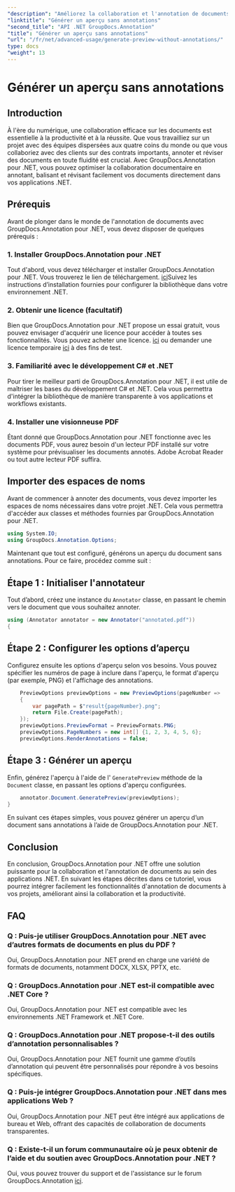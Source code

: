 ```yaml
---
"description": "Améliorez la collaboration et l'annotation de documents dans les applications .NET grâce à GroupDocs.Annotation pour .NET. Annotez, marquez et révisez facilement vos documents grâce à cette puissante bibliothèque."
"linktitle": "Générer un aperçu sans annotations"
"second_title": "API .NET GroupDocs.Annotation"
"title": "Générer un aperçu sans annotations"
"url": "/fr/net/advanced-usage/generate-preview-without-annotations/"
type: docs
"weight": 13
---
```


# Générer un aperçu sans annotations

## Introduction
À l'ère du numérique, une collaboration efficace sur les documents est essentielle à la productivité et à la réussite. Que vous travailliez sur un projet avec des équipes dispersées aux quatre coins du monde ou que vous collaboriez avec des clients sur des contrats importants, annoter et réviser des documents en toute fluidité est crucial. Avec GroupDocs.Annotation pour .NET, vous pouvez optimiser la collaboration documentaire en annotant, balisant et révisant facilement vos documents directement dans vos applications .NET.
## Prérequis
Avant de plonger dans le monde de l'annotation de documents avec GroupDocs.Annotation pour .NET, vous devez disposer de quelques prérequis :
### 1. Installer GroupDocs.Annotation pour .NET
Tout d'abord, vous devez télécharger et installer GroupDocs.Annotation pour .NET. Vous trouverez le lien de téléchargement. [ici](https://releases.groupdocs.com/annotation/net/)Suivez les instructions d’installation fournies pour configurer la bibliothèque dans votre environnement .NET.
### 2. Obtenir une licence (facultatif)
Bien que GroupDocs.Annotation pour .NET propose un essai gratuit, vous pouvez envisager d'acquérir une licence pour accéder à toutes ses fonctionnalités. Vous pouvez acheter une licence. [ici](https://purchase.groupdocs.com/buy) ou demander une licence temporaire [ici](https://purchase.groupdocs.com/temporary-license/) à des fins de test.
### 3. Familiarité avec le développement C# et .NET
Pour tirer le meilleur parti de GroupDocs.Annotation pour .NET, il est utile de maîtriser les bases du développement C# et .NET. Cela vous permettra d'intégrer la bibliothèque de manière transparente à vos applications et workflows existants.
### 4. Installer une visionneuse PDF
Étant donné que GroupDocs.Annotation pour .NET fonctionne avec les documents PDF, vous aurez besoin d'un lecteur PDF installé sur votre système pour prévisualiser les documents annotés. Adobe Acrobat Reader ou tout autre lecteur PDF suffira.

## Importer des espaces de noms
Avant de commencer à annoter des documents, vous devez importer les espaces de noms nécessaires dans votre projet .NET. Cela vous permettra d'accéder aux classes et méthodes fournies par GroupDocs.Annotation pour .NET.

```csharp
using System.IO;
using GroupDocs.Annotation.Options;
```

Maintenant que tout est configuré, générons un aperçu du document sans annotations. Pour ce faire, procédez comme suit :
## Étape 1 : Initialiser l'annotateur
Tout d’abord, créez une instance du `Annotator` classe, en passant le chemin vers le document que vous souhaitez annoter.
```csharp
using (Annotator annotator = new Annotator("annotated.pdf"))
{
```
## Étape 2 : Configurer les options d’aperçu
Configurez ensuite les options d'aperçu selon vos besoins. Vous pouvez spécifier les numéros de page à inclure dans l'aperçu, le format d'aperçu (par exemple, PNG) et l'affichage des annotations.
```csharp
    PreviewOptions previewOptions = new PreviewOptions(pageNumber =>
    {
        var pagePath = $"result{pageNumber}.png";
        return File.Create(pagePath);
    });
    previewOptions.PreviewFormat = PreviewFormats.PNG;
    previewOptions.PageNumbers = new int[] {1, 2, 3, 4, 5, 6};
    previewOptions.RenderAnnotations = false;
```
## Étape 3 : Générer un aperçu
Enfin, générez l'aperçu à l'aide de l' `GeneratePreview` méthode de la `Document` classe, en passant les options d'aperçu configurées.
```csharp
    annotator.Document.GeneratePreview(previewOptions);
}
```
En suivant ces étapes simples, vous pouvez générer un aperçu d’un document sans annotations à l’aide de GroupDocs.Annotation pour .NET.

## Conclusion
En conclusion, GroupDocs.Annotation pour .NET offre une solution puissante pour la collaboration et l'annotation de documents au sein des applications .NET. En suivant les étapes décrites dans ce tutoriel, vous pourrez intégrer facilement les fonctionnalités d'annotation de documents à vos projets, améliorant ainsi la collaboration et la productivité.
## FAQ
### Q : Puis-je utiliser GroupDocs.Annotation pour .NET avec d’autres formats de documents en plus du PDF ?
Oui, GroupDocs.Annotation pour .NET prend en charge une variété de formats de documents, notamment DOCX, XLSX, PPTX, etc.
### Q : GroupDocs.Annotation pour .NET est-il compatible avec .NET Core ?
Oui, GroupDocs.Annotation pour .NET est compatible avec les environnements .NET Framework et .NET Core.
### Q : GroupDocs.Annotation pour .NET propose-t-il des outils d’annotation personnalisables ?
Oui, GroupDocs.Annotation pour .NET fournit une gamme d’outils d’annotation qui peuvent être personnalisés pour répondre à vos besoins spécifiques.
### Q : Puis-je intégrer GroupDocs.Annotation pour .NET dans mes applications Web ?
Oui, GroupDocs.Annotation pour .NET peut être intégré aux applications de bureau et Web, offrant des capacités de collaboration de documents transparentes.
### Q : Existe-t-il un forum communautaire où je peux obtenir de l’aide et du soutien avec GroupDocs.Annotation pour .NET ?
Oui, vous pouvez trouver du support et de l'assistance sur le forum GroupDocs.Annotation [ici](https://forum.groupdocs.com/c/annotation/10).
